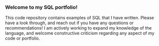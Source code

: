 ### **Welcome to my SQL portfolio!**

This code repository contains examples of SQL that I have written. Please have a look through, and reach out if you have any questions or recommendations! I am actively working to expand my knowledge of the language, and welcome constructive criticism regarding any aspect of my code or portfolio.
